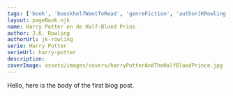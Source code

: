 ```yaml
---
tags: ['book', 'booskhelfWantToRead', 'genreFiction', 'authorJKRowling', 'serieHarryPotter']
layout: pageBook.njk
name: Harry Potter en de Half-Bloed Prins
author: J.K. Rowling
authorUrl: jk-rowling
serie: Harry Potter
serieUrl: harry-potter
description: 
coverImage: assets/images/covers/harryPotterAndTheHalfBloodPrince.jpg
---
```


Hello, here is the body of the first blog post.